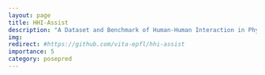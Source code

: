 ```yaml
---
layout: page
title: HHI-Assist
description: "A Dataset and Benchmark of Human-Human Interaction in Physical Assistance Scenarios [coming soon]"
img: 
redirect: #https://github.com/vita-epfl/hhi-assist
importance: 5
category: posepred
---
```


